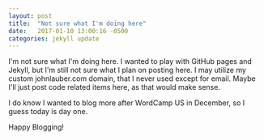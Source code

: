 ```yaml
---
layout: post
title:  "Not sure what I'm doing here"
date:   2017-01-10 13:00:16 -0500
categories: jekyll update
---
```

I'm not sure what I'm doing here. I wanted to play with GitHub pages and Jekyll, but I'm still not sure what I plan on posting here. I may utilize my custom johnlauber.com domain, that I never used except for email. Maybe I'll just post code related items here, as that would make sense.

I do know I wanted to blog more after WordCamp US in December, so I guess today is day one.

Happy Blogging!
